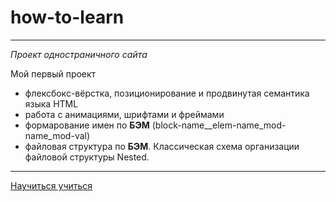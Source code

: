 # how-to-learn

***

_Проект одностраничного сайта_

Мой первый проект

- флексбокс-вёрстка, позиционирование и продвинутая семантика языка HTML
- работа с анимациями, шрифтами и фреймами
- формарование имен по **БЭМ** (block-name__elem-name_mod-name_mod-val)
- файловая структура по **БЭМ**. Классическая схема организации файловой структуры Nested.
***
[Научиться учиться](https://arseniyukrainskiy.github.io/how-to-learn/ "Проект одностраничного сайта")
